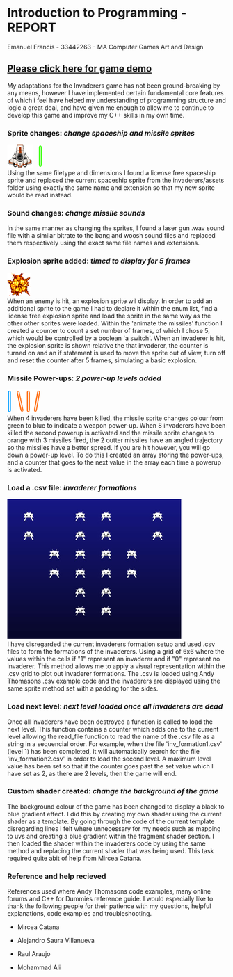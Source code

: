 # Introduction to Programming - REPORT

Emanuel Francis - 33442263 - MA Computer Games Art and Design

## [Please click here for game demo][demo]

My adaptations for the Invaderers game has not been ground-breaking by any means, however I have 
implemented certain fundamental core features of which i feel have helped my understanding of programming 
structure and logic a great deal, and have given me enough to allow me to continue to develop this game and improve my C++ 
skills in my own time.

### Sprite changes: *change spaceship and missile sprites*
<img src="https://raw.githubusercontent.com/EmanuelFrancis/octet/master/octet/assets/invaderers/ship.gif" height="54px">&nbsp;&nbsp;&nbsp;<img src="https://raw.githubusercontent.com/EmanuelFrancis/octet/master/octet/assets/invaderers/missile.gif" width="10px"><br />
Using the same filetype and dimensions I found a license free spaceship sprite and replaced the current spaceship sprite from the invaderers/assets folder using exactly the same name and extension so that my new sprite would be read instead.


### Sound changes: *change missile sounds*
In the same manner as changing the sprites, I found a laser gun .wav sound file with a similar bitrate to the bang and woosh sound files and replaced them respectively using the exact same file names and extensions.

### Explosion sprite added: *timed to display for 5 frames*
<img src="https://raw.githubusercontent.com/EmanuelFrancis/octet/master/octet/assets/invaderers/explosion.gif" height="54px"><br />
When an enemy is hit, an explosion sprite wil display. In order to add an additional sprite to the game I had to declare it within the enum list, find a license free explosion sprite and load the sprite in the same way as the other other sprites were loaded. Within the 'animate the missiles' function I created a counter to count a set number of frames, of which I chose 5, which would be controlled by a boolean 'a switch'. When an invaderer is hit, the explosion sprite is shown relative the that invaderer, the counter is turned on and an if statement is used to move the sprite out of view, turn off and reset the counter after 5 frames, simulating a basic explosion.

### Missile Power-ups: *2 power-up levels added*
<img src="https://raw.githubusercontent.com/EmanuelFrancis/octet/master/octet/assets/invaderers/powerup_01.gif" width="10px">&nbsp;&nbsp;&nbsp;<img src="https://raw.githubusercontent.com/EmanuelFrancis/octet/master/octet/assets/invaderers/powerup_example.gif" height="54px"><br />
When 4 invaderers have been killed, the missile sprite changes colour from green to blue to indicate a weapon power-up. When 8 invaderers have been killed the second powerup is activated and the missile sprite changes to orange with 3 missiles fired, the 2 outter missiles have an angled trajectory so the missiles have a better spread. If you are hit however, you will go down a power-up level. To do this I created an array storing the power-ups, and a counter that goes to the next value in the array each time a powerup is activated.

### Load a .csv file: *invaderer formations*
<img src="https://raw.githubusercontent.com/EmanuelFrancis/octet/master/octet/assets/invaderers/formation_example.jpg"><br />
I have disregarded the current invaderers formation setup and used .csv files to form the formations of the invaderers. Using a grid of 6x6 where the values within the cells if "1" represent an invaderer and if "0" represent no invaderer. This method allows me to apply a visual representation within the .csv grid to plot out invaderer formations. The .csv is loaded using Andy Thomasons .csv example code and the invaderers are displayed using the same sprite method set with a padding for the sides. 

### Load next level: *next level loaded once all invaderers are dead*
Once all invaderers have been destroyed a function is called to load the next level. This function contains a counter which adds one to the current level allowing the read_file function to read the name of the .csv file as a string in a sequencial order. For example, when the file 'inv_formation1.csv' (level 1) has been completed, it will automatically search for the file 'inv_formation2.csv' in order to load the second level. A maximum level value has been set so that if the counter goes past the set value which I have set as 2, as there are 2 levels, then the game will end.

### Custom shader created: *change the background of the game*
The background colour of the game has been changed to display a black to blue gradient effect. I did this by creating my own shader using the current shader as a template. By going through the code of the current template disregarding lines i felt where unnecessary for my needs such as mapping to uvs and creating a blue gradient within the fragment shader section. I then loaded the shader within the invaderers code by using the same method and replacing the current shader that was being used. This task required quite abit of help from Mircea Catana. 

### Reference and help recieved
References used where Andy Thomasons code examples, many online forums and C++ for Dummies reference guide.
I would especially like to thank the following people for their patience with my questions, helpful explanations, code examples and troubleshooting.

* Mircea Catana
* Alejandro Saura Villanueva
* Raul Araujo
* Mohammad Ali

   [demo]: <https://youtu.be/f5Xc3M1NKWY>